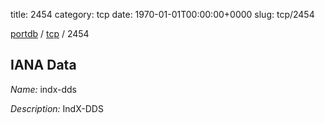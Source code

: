 title: 2454
category: tcp
date: 1970-01-01T00:00:00+0000
slug: tcp/2454

[portdb](/) / [tcp](/category/tcp.html) / 2454


## IANA Data

_Name:_ indx-dds

_Description:_ IndX-DDS

